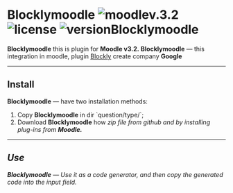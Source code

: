 <b>Blocklymoodle</b> ![moodlev.3.2](https://img.shields.io/badge/Moodle-v.3.2-f7942d.svg?style=flat-squared?logo=data:image/png;) ![license](https://img.shields.io/badge/License-GPLv3-70de75.svg?style=flat-squared?logo=data:image/png;) ![versionBlocklymoodle](https://img.shields.io/badge/Version-0.1%20stable-70c3de.svg?style=flat-squared?logo=data:image/png;)
===============
<b>Blocklymoodle</b> this is plugin for <b>Moodle v3.2.</b>
<b>Blocklymoodle</b> — this integration in moodle, plugin [Blockly](https://developers.google.com/blockly/) create company <b>Google</b>


---
<h2>Install</h2>
<b>Blocklymoodle</b> — have two installation methods:
 <ol>
 <li>Copy <b>Blocklymoodle</b> in dir `question/type/`;</li>
 <li>Download <b>Blocklymoodle</b> how <i>zip<i> file from github and by installing plug-ins from <b>Moodle.</b></li>
 </ol>

---
<h2>Use</h2>
<b>Blocklymoodle</b> — Use it as a code generator, and then copy the generated code into the input field.



